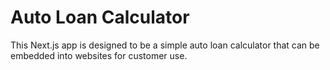 # Auto Loan Calculator

This Next.js app is designed to be a simple auto loan calculator that can be embedded into websites for customer use.